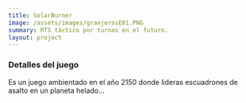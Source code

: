 ```yaml
---
title: SolarBurner
image: /assets/images/granjerosE01.PNG
summary: RTS táctico por turnos en el futuro.
layout: project
---
```


### Detalles del juego

Es un juego ambientado en el año 2150 donde lideras escuadrones de asalto en un planeta helado...
